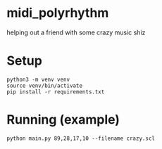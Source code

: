# midi_polyrhythm
helping out a friend with some crazy music shiz


# Setup
```
python3 -m venv venv
source venv/bin/activate
pip install -r requirements.txt
```

# Running (example)
```
python main.py 89,28,17,10 --filename crazy.scl
```